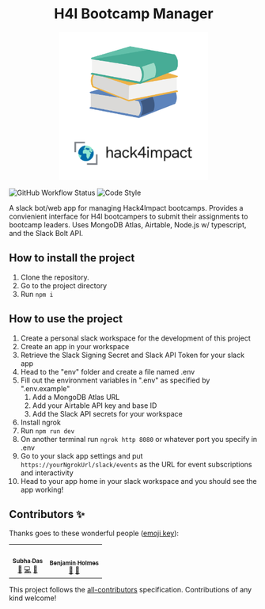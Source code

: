 <h1 align="center">H4I Bootcamp Manager</h1>

<p align="center">
   <img src="https://github.com/hack4impact/bootcamp-manager/blob/main/static/logo.png?raw=true" alt="Project Logo" width="300" height="300">
</p>

![GitHub Workflow Status](https://img.shields.io/github/workflow/status/hack4impact/bootcamp-manager/Integrate)
![Code Style](https://img.shields.io/badge/code_style-prettier-ff69b4.svg)

A slack bot/web app for managing Hack4Impact bootcamps. Provides a convienient interface for H4I bootcampers to submit their assignments to bootcamp leaders. Uses MongoDB Atlas, Airtable, Node.js w/ typescript, and the Slack Bolt API.

## How to install the project

1. Clone the repository.
2. Go to the project directory
3. Run `npm i`

## How to use the project

1. Create a personal slack workspace for the development of this project
2. Create an app in your workspace
3. Retrieve the Slack Signing Secret and Slack API Token for your slack app
4. Head to the "env" folder and create a file named .env
5. Fill out the environment variables in ".env" as specified by ".env.example"
   1. Add a MongoDB Atlas URL
   2. Add your Airtable API key and base ID
   3. Add the Slack API secrets for your workspace
6. Install ngrok
7. Run `npm run dev`
8. On another terminal run `ngrok http 8080` or whatever port you specify in .env
9. Go to your slack app settings and put `https://yourNgrokUrl/slack/events` as the URL for event subscriptions and interactivity
10. Head to your app home in your slack workspace and you should see the app working!

## Contributors ✨

Thanks goes to these wonderful people ([emoji key](https://allcontributors.org/docs/en/emoji-key)):

<!-- ALL-CONTRIBUTORS-LIST:START - Do not remove or modify this section -->
<!-- prettier-ignore-start -->
<!-- markdownlint-disable -->
<table>
  <tr>
    <td align="center"><a href="https://github.com/subatuba21"><img src="https://avatars.githubusercontent.com/u/34824571?v=4?s=100" width="100px;" alt=""/><br /><sub><b>Subha Das</b></sub></a><br /><a href="https://github.com/Hack4Impact/Bootcamp Manager/commits?author=subatuba21" title="Documentation">📖</a> <a href="https://github.com/Hack4Impact/Bootcamp Manager/commits?author=subatuba21" title="Code">💻</a> <a href="#ideas-subatuba21" title="Ideas, Planning, & Feedback">🤔</a></td>
    <td align="center"><a href="https://bholmes.dev/"><img src="https://avatars.githubusercontent.com/u/31811199?v=4?s=100" width="100px;" alt=""/><br /><sub><b>Benjamin Holmes</b></sub></a><br /><a href="#ideas-Holben888" title="Ideas, Planning, & Feedback">🤔</a> <a href="#projectManagement-Holben888" title="Project Management">📆</a></td>
  </tr>
</table>

<!-- markdownlint-restore -->
<!-- prettier-ignore-end -->

<!-- ALL-CONTRIBUTORS-LIST:END -->

This project follows the [all-contributors](https://github.com/all-contributors/all-contributors) specification. Contributions of any kind welcome!
